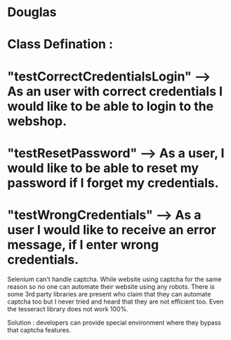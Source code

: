 # Douglas

# Class Defination : 

# "testCorrectCredentialsLogin" --> As an user with correct credentials I would like to be able to login to the webshop.

# "testResetPassword" --> As a user, I would like to be able to reset my password if I forget my credentials.

# "testWrongCredentials" --> As a user I would like to receive an error message, if I enter wrong credentials.

Selenium can't handle captcha. While website using captcha for the same reason so no one can automate their website using any robots. There is some 3rd party libraries are present who claim that they can automate captcha too but I never tried and heard that they are not efficient too. Even the tesseract library does not work 100%.

Solution : developers can provide special environment where they bypass that captcha features.
